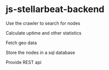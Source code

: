# js-stellarbeat-backend

Use the crawler to search for nodes

Calculate uptime and other statistics

Fetch geo data

Store the nodes in a sql database

Provide REST api